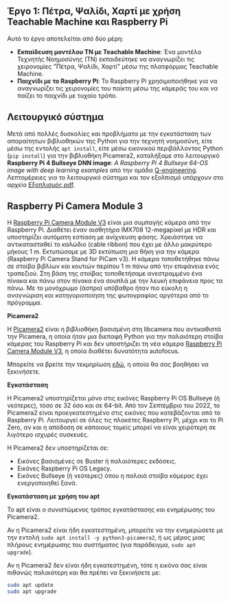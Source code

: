 ## Έργο 1: Πέτρα, Ψαλίδι, Χαρτί με χρήση Teachable Machine και Raspberry Pi

Αυτό το έργο αποτελείται από δύο μέρη:
- **Εκπαίδευση μοντέλου ΤΝ με Teachable Machine**: Ένα μοντέλο Τεχνητής Νοημοσύνης (ΤΝ) εκπαιδεύτηκε να αναγνωρίζει τις χειρονομίες "Πέτρα, Ψαλίδι, Χαρτί" μέσω της πλατφόρμας Teachable Machine.
- **Παιχνίδι με το Raspberry Pi**: Το Raspberry Pi χρησιμοποιήθηκε για να αναγνωρίζει τις χειρονομίες του παίκτη μέσω της κάμεράς του και να παίζει το παιχνίδι με τυχαίο τρόπο.

## Λειτουργικό σύστημα
Μετά από πολλές δυσκολίες και προβλήματα με την εγκατάσταση των απαραίτητων βιβλιοθηκών της Python για την τεχνητή νοημοσύνη, είτε μέσω της εντολής `apt install`, είτε μέσω εικονικού περιβάλλοντος Python (`pip install`) για την βιβλιοθήκη Picamera2, καταλήξαμε στο λειτουργικό **Raspberry Pi 4 Bullseye DNN image**:  _A Raspberry Pi 4 Bullseye 64-OS image with deep learning examples_ από την ομάδα [Q-engineering](https://github.com/Qengineering/RPi-Bullseye-DNN-image).
Λεπτομέρειες για το λειτουργικό σύστημα και τον εξολπισμό υπάρχουν στο αρχείο [Εξοπλισμός.pdf](https://github.com/mikekaskada/Raspberry-Pi-Based-Rock-Paper-Scissors-Game/blob/main/Project_1/%CE%95%CE%BE%CE%BF%CF%80%CE%BB%CE%B9%CF%83%CE%BC%CF%8C%CF%82.pdf).

## Raspberry Pi Camera Module 3
Η [Raspberry Pi Camera Module V3](https://datasheets.raspberrypi.com/camera/camera-module-3-product-brief.pdf) είναι μια συμπαγής κάμερα από την Raspberry Pi. Διαθέτει έναν αισθητήρα IMX708  12-megapixel με HDR και υποστηρίζει αυτόματη εστίαση με ανίχνευση φάσης.
Χρειάστηκε να αντικατασταθεί το καλώδιο (cable ribbon) που έχει με άλλο μακρύτερο μήκους 1 m. Εκτυπώσαμε με 3D εκτύπωση μια θήκη για την κάμερα (Raspberry Pi Camera Stand for PiCam v3).  Η κάμερα τοποθετήθηκε πάνω σε στοίβα βιβλίων και κουτιών περίπου 1 m πάνω από την επιφάνεια ενός τραπεζιού. Στη βάση της στοίβας τοποθετήσαμε ανεστραμμένο ένα πίνακα και πάνω στον πίνακα ένα σουπλά με την λευκή επιφάνεια προς τα πάνω. Με το μονόχρωμο (άσπρο) υπόβαθρο ήταν πιο εύκολη η αναγνώριση και κατηγοριοποίηση της φωτογραφίας αργότερα από το πρόγραμμα.    



**Picamera2**

Η [Picamera2](https://github.com/raspberrypi/picamera2) είναι η βιβλιοθήκη βασισμένη στη libcamera που αντικαθιστά την Picamera, η οποία ήταν μια διεπαφή Python για την παλαιότερη στοίβα κάμερας του Raspberry Pi και δεν υποστήριζει τη νέα κάμερα [Raspberry Pi Camera Module V3](https://datasheets.raspberrypi.com/camera/camera-module-3-product-brief.pdf), η οποία διαθέτει δυνατότητα autofocus.

Μπορείτε να βρείτε την τεκμηρίωση [εδώ](https://example.com), η οποία θα σας βοηθήσει να ξεκινήσετε.

**Εγκατάσταση**

Η Picamera2 υποστηρίζεται μόνο στις εικόνες Raspberry Pi OS Bullseye (ή νεότερες), τόσο σε 32 όσο και σε 64-bit. Από τον Σεπτέμβριο του 2022, το Picamera2 είναι προεγκατεστημένο στις εικόνες που κατεβάζονται από το Raspberry Pi. Λειτουργεί σε όλες τις πλακέτες Raspberry Pi, μέχρι και το Pi Zero, αν και η απόδοση σε κάποιους τομείς μπορεί να είναι χειρότερη σε λιγότερο ισχυρές συσκευές.

Η Picamera2 δεν υποστηρίζεται σε:

- Εικόνες βασισμένες σε Buster ή παλαιότερες εκδόσεις.
- Εικόνες Raspberry Pi OS Legacy.
- Εικόνες Bullseye (ή νεότερες) όπου η παλαιά στοίβα κάμερας έχει ενεργοποιηθεί ξανά.

**Εγκατάσταση με χρήση του apt**

Το apt είναι ο συνιστώμενος τρόπος εγκατάστασης και ενημέρωσης του Picamera2.

Αν η Picamera2 είναι ήδη εγκατεστημένη, μπορείτε να την ενημερώσετε με την εντολή `sudo apt install -y python3-picamera2`, ή ως μέρος μιας πλήρους ενημέρωσης του συστήματος (για παράδειγμα, `sudo apt upgrade`).

Αν η Picamera2 δεν είναι ήδη εγκατεστημένη, τότε η εικόνα σας είναι πιθανώς παλαιότερη και θα πρέπει να ξεκινήσετε με:

```bash
sudo apt update
sudo apt upgrade



